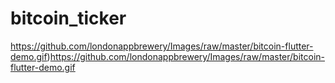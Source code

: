# bitcoin_ticker

https://github.com/londonappbrewery/Images/raw/master/bitcoin-flutter-demo.gif)https://github.com/londonappbrewery/Images/raw/master/bitcoin-flutter-demo.gif
